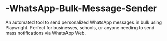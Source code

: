 # -WhatsApp-Bulk-Message-Sender
An automated tool to send personalized WhatsApp messages in bulk using Playwright. Perfect for businesses, schools, or anyone needing to send mass notifications via WhatsApp Web.
